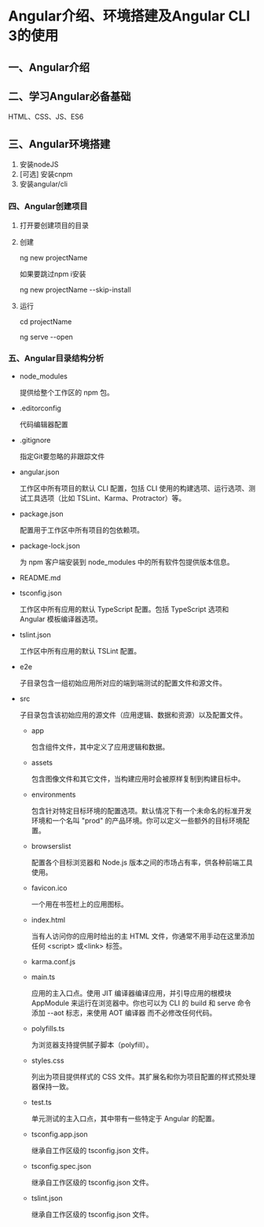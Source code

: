 # Angular介绍、环境搭建及Angular CLI 3的使用

## 一、Angular介绍

## 二、学习Angular必备基础

HTML、CSS、JS、ES6

## 三、Angular环境搭建

1. 安装nodeJS
2. [可选] 安装cnpm
3. 安装angular/cli

### 四、Angular创建项目
1. 打开要创建项目的目录
2. 创建

    ng new projectName

    如果要跳过npm i安装

    ng new projectName --skip-install
3. 运行

    cd projectName

    ng serve --open

### 五、Angular目录结构分析

- node_modules

    提供给整个工作区的 npm 包。
- .editorconfig

    代码编辑器配置
- .gitignore

    指定Git要忽略的非跟踪文件
- angular.json

    工作区中所有项目的默认 CLI 配置，包括 CLI 使用的构建选项、运行选项、测试工具选项（比如 TSLint、Karma、Protractor）等。
- package.json

    配置用于工作区中所有项目的包依赖项。
- package-lock.json

    为 npm 客户端安装到 node_modules 中的所有软件包提供版本信息。
- README.md
- tsconfig.json

    工作区中所有应用的默认 TypeScript 配置。包括 TypeScript 选项和 Angular 模板编译器选项。
- tslint.json

    工作区中所有应用的默认 TSLint 配置。

- e2e

  子目录包含一组初始应用所对应的端到端测试的配置文件和源文件。
  
- src

    子目录包含该初始应用的源文件（应用逻辑、数据和资源）以及配置文件。
  - app

    包含组件文件，其中定义了应用逻辑和数据。
  - assets

    包含图像文件和其它文件，当构建应用时会被原样复制到构建目标中。
  - environments

    包含针对特定目标环境的配置选项。默认情况下有一个未命名的标准开发环境和一个名叫 "prod" 的产品环境。你可以定义一些额外的目标环境配置。
  - browserslist

    配置各个目标浏览器和 Node.js 版本之间的市场占有率，供各种前端工具使用。
  - favicon.ico

    一个用在书签栏上的应用图标。
  - index.html

    当有人访问你的应用时给出的主 HTML 文件，你通常不用手动在这里添加任何 \<script> 或\<link> 标签。
  - karma.conf.js
  - main.ts

    应用的主入口点。使用 JIT 编译器编译应用，并引导应用的根模块 AppModule 来运行在浏览器中。你也可以为 CLI 的 build 和 serve 命令添加 --aot 标志，来使用 AOT 编译器 而不必修改任何代码。
  - polyfills.ts

    为浏览器支持提供腻子脚本（polyfill）。
  - styles.css

    列出为项目提供样式的 CSS 文件。其扩展名和你为项目配置的样式预处理器保持一致。
  - test.ts

    单元测试的主入口点，其中带有一些特定于 Angular 的配置。
  - tsconfig.app.json

    继承自工作区级的 tsconfig.json 文件。
  - tsconfig.spec.json

    继承自工作区级的 tsconfig.json 文件。
  - tslint.json

    继承自工作区级的 tsconfig.json 文件。

